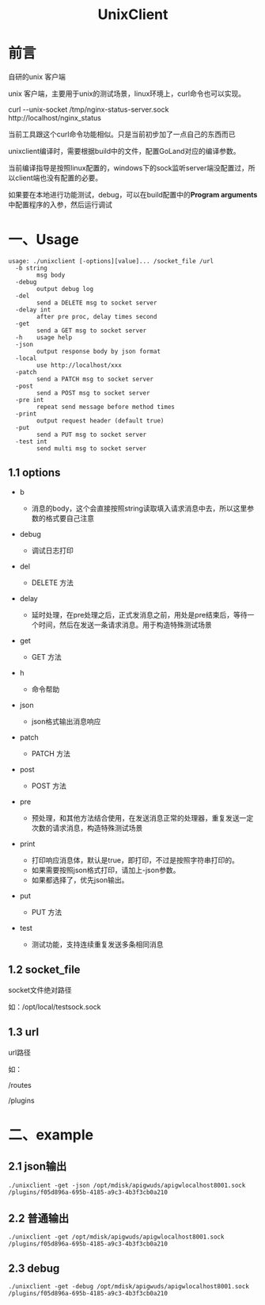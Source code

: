 # <center>UnixClient</center>

# 前言

自研的unix 客户端

unix 客户端，主要用于unix的测试场景，linux环境上，curl命令也可以实现。

curl --unix-socket /tmp/nginx-status-server.sock http://localhost/nginx_status

当前工具跟这个curl命令功能相似。只是当前初步加了一点自己的东西而已

unixclient编译时，需要根据build中的文件，配置GoLand对应的编译参数。

当前编译指导是按照linux配置的，windows下的sock监听server端没配置过，所以client端也没有配置的必要。

如果要在本地进行功能测试，debug，可以在build配置中的**Program arguments**中配置程序的入参，然后运行调试

# 一、Usage

    usage: ./unixclient [-options][value]... /socket_file /url
      -b string
            msg body
      -debug
            output debug log
      -del
            send a DELETE msg to socket server
      -delay int
            after pre proc, delay times second
      -get
            send a GET msg to socket server
      -h    usage help
      -json
            output response body by json format
      -local
            use http://localhost/xxx
      -patch
            send a PATCH msg to socket server
      -post
            send a POST msg to socket server
      -pre int
            repeat send message before method times
      -print
            output request header (default true)
      -put
            send a PUT msg to socket server
      -test int
            send multi msg to socket server

## 1.1 options

* b
    * 消息的body，这个会直接按照string读取填入请求消息中去，所以这里参数的格式要自己注意
* debug
    * 调试日志打印
* del
    * DELETE 方法
* delay
    * 延时处理，在pre处理之后，正式发消息之前，用处是pre结束后，等待一个时间，然后在发送一条请求消息。用于构造特殊测试场景
* get
    * GET 方法
* h
    * 命令帮助
* json
    * json格式输出消息响应

* patch
    * PATCH 方法
* post
    * POST 方法
* pre
    * 预处理，和其他方法结合使用，在发送消息正常的处理器，重复发送一定次数的请求消息，构造特殊测试场景
* print
    * 打印响应消息体，默认是true，即打印，不过是按照字符串打印的。
    * 如果需要按照json格式打印，请加上-json参数。
    * 如果都选择了，优先json输出。
* put
    * PUT 方法
* test
    * 测试功能，支持连续重复发送多条相同消息

## 1.2 socket_file

socket文件绝对路径

如：/opt/local/testsock.sock

## 1.3 url

url路径

如：

/routes

/plugins

# 二、example

## 2.1 json输出

    ./unixclient -get -json /opt/mdisk/apigwuds/apigwlocalhost8001.sock /plugins/f05d896a-695b-4185-a9c3-4b3f3cb0a210


## 2.2 普通输出

    ./unixclient -get /opt/mdisk/apigwuds/apigwlocalhost8001.sock /plugins/f05d896a-695b-4185-a9c3-4b3f3cb0a210


## 2.3 debug

    ./unixclient -get -debug /opt/mdisk/apigwuds/apigwlocalhost8001.sock /plugins/f05d896a-695b-4185-a9c3-4b3f3cb0a210
